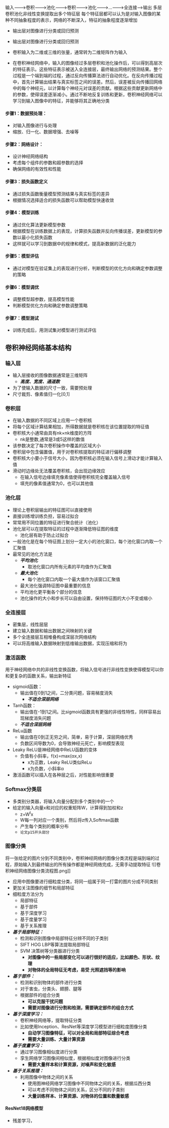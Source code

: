 输入--->卷积--->池化--->卷积--->池化--->...--->全连接-->输出
多层卷积池化非线性变换提取出多个特征层
每个特征层都可以认为是对输入图像的某种不同抽象程度的表示，网络的不断深入，特征的抽象程度逐渐增加
- 输出层对图像进行分类或回归预测
- 输出层对图像进行分类或回归预测
- 卷积输入为二维或三维的张量，通常转为二维矩阵作为输入

- 在卷积神经网络中，输入的图像经过多层卷积和池化操作后，可以得到高层次的特征表示。这些特征表示被送入全连接层，最终输出网络的预测结果。整个过程是一个端到端的过程，通过反向传播算法进行自动优化。在反向传播过程中，首先计算输出结果与真实标签之间的误差。然后，误差被反向传播回网络中的每个神经元，以计算每个神经元对误差的贡献。根据这些贡献更新网络中的参数，使得误差逐渐减小。通过不断地反复训练和更新，卷积神经网络可以学习到输入图像中的特征，并能够将其正确地分类
#### 步骤1：数据预处理：
- 对输入图像进行与处理
- 缩放、归一化、数据增强、去噪等
#### 步骤2：网络设计：
- 设计神经网络结构
- 考虑每个组件的参数和超参数的选择
- 确保网络的有效性和性能
#### 步骤3：损失函数定义
- 通过损失函数衡量模型预测结果与真实标签的差异
- 根据情况选择适合的损失函数可以帮助模型快速收敛
#### 步骤4：模型训练
- 通过优化算法更新模型参数
- 根据模型在训练数据上的表现，计算损失函数并反向传播误差，更新模型的参数以最小化损失函数
- 这样就可以学习到数据中的规律和模式，提高新数据的泛化能力
#### 步骤5：模型评估
- 通过对模型在验证集上的表现进行分析，判断模型的优化方向和确定参数调整的策略
#### 步骤6：模型调优
- 调整模型超参数，提高模型性能
- 判断模型优化方向和确定参数调整策略
#### 步骤7：模型测试
- 训练完成后，用测试集对模型进行测试评估
## 卷积神经网络基本结构
### 输入层
- 输入层接收的图像数据通常是三维矩阵
	- ***高度、宽度、通道数***
- 为了使输入数据的尺寸一致，需要预处理
- 尺寸裁剪、像素值归一化[0,1]
### 卷积层
- 在输入数据的不同区域上应用一个卷积核
- 将每个区域计算结果相加，所得数据就是卷积核在该位置提取的特征值
- 卷积核大小通常由具有nk×nk维度的方阵
	- nk是整数,通常是3或5这样的数值
- 该参数决定了每次卷积操作中覆盖的区域大小
- 卷积层中包含偏置值，用于对卷积核提取的特征进行偏移调整
- 卷积核大小要小于信号大小，因为卷积核必须在输入信号上滑动才能计算输入值
- 滑动时边缘处无法覆盖卷积核，会出现边缘效应
	- 在输入信号边缘填充像素值使得卷积核完全覆盖输入信号
	- 填充的像素值通常为0，也可以其他值
### 池化层
- 理论上卷积层输出的特征图可以直接使用
- 直接训练增训练负担，容易过拟合
- 常常用不同位置的特征进行聚合统计（池化）
- 池化层可以在提取特征的过程中逐渐降低特征图的维度
	- 池化层有助于防止过拟合
- 一般池化是在每个特征图上划分一定大小的池化窗口，每个池化窗口内取一个汇聚值
- 最常见的池化方法是
	- ***平均池化***
		- 取池化窗口内所有元素的平均值作为汇聚值
	- ***最大池化***
		- 每个池化窗口内取一个最大值作为该窗口汇聚值
	- 最大池化强调特征图中最重要的信息
	- 平均池化更平衡各个部分的信息
	- 池化操作的大小和步长可以自由设置，保持特征图的大小不变或缩小
### 全连接层
- 密集层，线性层层
- 建立输入数据和输出数据之间映射的关键
- 多个全连接层互相堆叠构成深层次网络结构
- 可以将高维输入数据映射到低维输出数据，实现压缩和将为
### 激活函数
用于神经网络中共的非线性变换函数，将输入信号进行非线性变换使得模型可以你和更复杂的函数关系，输出新特征
- sigmoid函数：
	- 输出值在0到1之间，二分类问题，容易梯度消失
		- ***不适合深层网络***
- Tanh函数：
	-  输出值在-1到1之间。比sigmoid函数具有更强的非线性特性，同样容易出现梯度消失问题
	- ***不适合深层网络***
- ReLu函数
	- 输出值在0到正无穷之间，简单，易于计算，深层网络优秀
	- 负数区间导数为0，会导致神经元死亡，影响模型表现
- Leaky ReLU是神经网络中ReLU函数的变体
	- 负值有小斜率，f(x)=max(αx,x)
		- x为正数，Leaky ReLU类似ReLu
		- x为负数，小斜率α
- 激活函数可以插入在各种层之后，对性能影响很重要
### Softmax分类层
- 多类别分类器，将输入向量分配到多个类别中的一个
- 给定的输入向量x和对应的权重矩阵W，计算得到加权和z
	- z=W<sup>t</sup>x
	- W每一列对应一个类别，然后将z传入Softmax函数
	- 产生每个类别的概率分布
	- `论文p15开头部分`
### 图像分类
将一张给定的图片分到不同类别中，卷积神经网络的图像分类流程是端到端的过程，原始输入到最终输出的所有操作都是神经网络完成，无需手动提取特征
![[卷积神经网络图像分类流程图.png]]


- 应用中图像要进行细粒度分类，将同一组属于同一打雷的图片分成不同类别
- 更加关注图像的细节和局部特征
- 细粒度方法分为
	- 局部特征
	- 基于部件
	- 基于深度学习
	- 基于度量学习
	- 基于关系推理
- ***基于局部特征：***
	- 检测和识别图像中局部特征分辨不同的子类别
	- SIFT HOG LBP等算法提取局部特征
	- SVM 决策树等分类器进行分类
		- **对图像中的一些局部变化可以进行很好的适应，比如颜色、形状、纹理**
		- **对物体的全局特征无考虑，易受 光照遮挡等的影响**
- ***基于部件：***
	- 检测和识别物体的部件进行分类
	- 对于害虫，分类头、翅膀、腿等
	- 根据部件的组合分类
		- **可以克服干扰问题**
		- **需要对图像进行分割和检测，需要确定部件的组合方式**
- ***基于深度学习：***
	- 卷积神经网络等，提取特征分类
	- 比如使用Inception、ResNet等深度学习模型进行细粒度图像分类
		- **自动学习图像特征，可以对全局和局部特征综合考虑**
		- **需要大量训练、大量计算资源**
- ***基于度量学习：***
	- 通过学习图像相似度进行分类
	- 孪生网络学习图像间相似度，根据相似度对图像进行分类
		- **需要大量样本和计算资源，对噪声和变化敏感**
- ***基于关系推理：***
	- 利用图像中物体之间的关系
		- 使用图神经网络学习图像中不同物体之间的关系，根据瓜西分类
		- 可以考虑不同物体之间的关系，区分不同的子类别
		- **大量训练样本、计算资源、对物体的位置和数量敏感**
#### ResNet18网络模型
- 残差学习，












